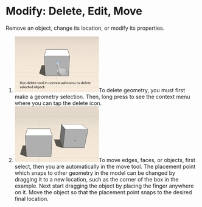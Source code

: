 # Modify: Delete, Edit, Move

Remove an object, change its location, or modify its properties.

1. ![](../.gitbook/assets/guid-4269cd12-e76f-4fb4-b300-c8e96a64c3b4-low.gif)To delete geometry, you must first make a geometry selection. Then, long press to see the context menu where you can tap the delete icon.
2. ![](../.gitbook/assets/guid-0111403a-8436-450e-b855-54439b293375-low.gif)To move edges, faces, or objects, first select, then you are automatically in the move tool. The placement point which snaps to other geometry in the model can be changed by dragging it to a new location, such as the corner of the box in the example. Next start dragging the object by placing the finger anywhere on it. Move the object so that the placement point snaps to the desired final location.



